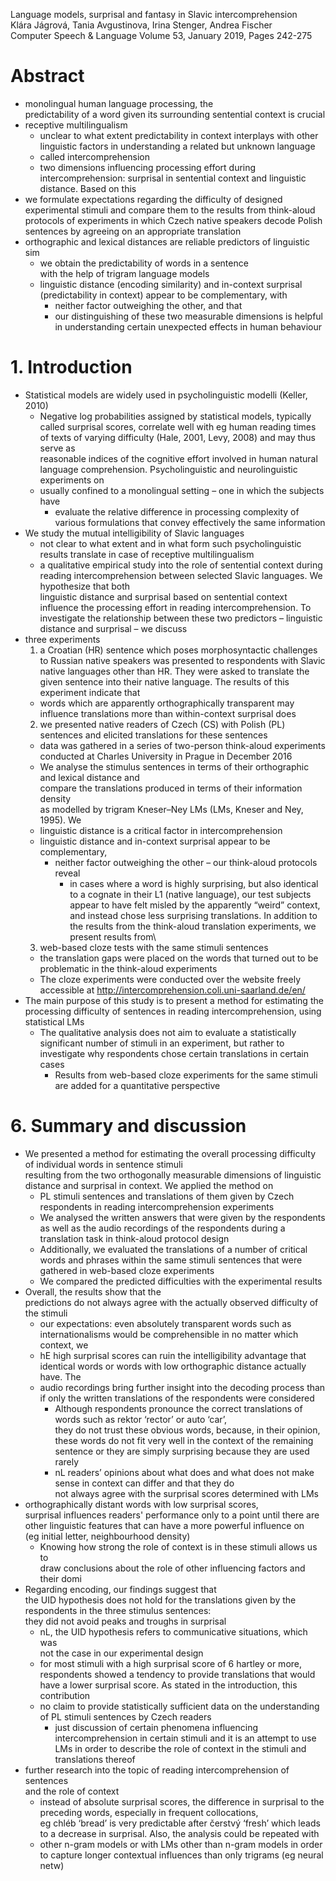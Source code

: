 Language models, surprisal and fantasy in Slavic intercomprehension\
Klára Jágrová, Tania Avgustinova, Irina Stenger, Andrea Fischer\
Computer Speech & Language Volume 53, January 2019, Pages 242-275

# Abstract

* monolingual human language processing, the\
  predictability of a word given its surrounding sentential context is crucial
* receptive multilingualism
  * unclear to what extent predictability in context interplays with other
    linguistic factors in understanding a related but unknown language
  * called intercomprehension
  * two dimensions influencing processing effort during intercomprehension:
    surprisal in sentential context and linguistic distance. Based on this
* we formulate expectations regarding the difficulty of designed experimental
  stimuli and
  compare them to the results from think-aloud protocols of experiments
  in which Czech native speakers decode Polish sentences
  by agreeing on an appropriate translation
* orthographic and lexical distances are reliable predictors of linguistic sim
  * we obtain the predictability of words in a sentence\
    with the help of trigram language models
  * linguistic distance (encoding similarity) and in-context surprisal
    (predictability in context) appear to be complementary, with
    * neither factor outweighing the other, and that
    * our distinguishing of these two measurable dimensions is helpful in
      understanding certain unexpected effects in human behaviour

# 1. Introduction

* Statistical models are widely used in psycholinguistic modelli (Keller, 2010)
  * Negative log probabilities assigned by statistical models, typically called
    surprisal scores, correlate well with eg human reading times of texts of
    varying difficulty (Hale, 2001, Levy, 2008) and may thus serve as\
    reasonable indices of the cognitive effort involved in human natural
    language comprehension. Psycholinguistic and neurolinguistic experiments on
  * usually confined to a monolingual setting – one in which the subjects have
    * evaluate the relative difference in processing complexity of various
      formulations that convey effectively the same information
* We study the mutual intelligibility of Slavic languages
  * not clear to what extent and in what form such psycholinguistic results
    translate in case of receptive multilingualism
  * a qualitative empirical study into the role of sentential context during
    reading intercomprehension between selected Slavic languages. We\
    hypothesize that both\
    linguistic distance and surprisal based on sentential context\
    influence the processing effort in reading intercomprehension. To
    investigate the relationship between these two predictors – linguistic
    distance and surprisal – we discuss
* three experiments
  1. a Croatian (HR) sentence which poses morphosyntactic challenges to Russian
     native speakers was presented to respondents with Slavic native languages
     other than HR. They were asked to translate the given sentence into their
     native language. The results of this experiment indicate that
    * words which are apparently orthographically transparent
      may influence translations more than within-context surprisal does
  2. we presented native readers of Czech (CS) with Polish (PL) sentences and
     elicited translations for these sentences
    * data was gathered in a series of two-person think-aloud experiments
      conducted at Charles University in Prague in December 2016
    * We analyse the stimulus sentences in terms of their orthographic and
      lexical distance and\
      compare the translations produced in terms of their information density\
      as modelled by trigram Kneser–Ney LMs (LMs, Kneser and Ney, 1995). We
    * linguistic distance is a critical factor in intercomprehension
    * linguistic distance and in-context surprisal appear to be complementary,
      * neither factor outweighing the other – our think-aloud protocols reveal
        * in cases where a word is highly surprising, but also identical to a
          cognate in their L1 (native language), our test subjects appear to
          have felt misled by the apparently “weird” context, and instead chose
          less surprising translations. In addition to the results from the
      think-aloud translation experiments, we present results from\
  3. web-based cloze tests with the same stimuli sentences 
    * the translation gaps were placed on the words that turned out to be
      problematic in the think-aloud experiments
    * The cloze experiments were conducted over the website freely accessible
      at http://intercomprehension.coli.uni-saarland.de/en/
* The main purpose of this study is to present a method for estimating the
  processing difficulty of sentences in reading intercomprehension, using
  statistical LMs
  * The qualitative analysis does not aim to evaluate a statistically
    significant number of stimuli in an experiment, but rather to\
    investigate why respondents chose certain translations in certain cases
    * Results from web-based cloze experiments for the same stimuli are added
      for a quantitative perspective

# 6. Summary and discussion

* We presented a method for estimating the overall processing difficulty of
  individual words in sentence stimuli\
  resulting from the two orthogonally measurable dimensions of linguistic
  distance and surprisal in context. We applied the method on
  * PL stimuli sentences and translations of them given by Czech respondents in
    reading intercomprehension experiments
  * We analysed the written answers that were given by the respondents as well
    as the audio recordings of the respondents during a translation task in
    think-aloud protocol design
  * Additionally, we evaluated the translations of a number of critical words
    and phrases within the same stimuli sentences that were gathered in
    web-based cloze experiments
  * We compared the predicted difficulties with the experimental results
* Overall, the results show that the\
  predictions do not always agree with the actually observed difficulty of the
  stimuli
  * our expectations: even absolutely transparent words such as
    internationalisms would be comprehensible in no matter which context, we
  * hE high surprisal scores can ruin the intelligibility advantage that
    identical words or words with low orthographic distance actually have. The
  * audio recordings bring further insight into the decoding process than
    if only the written translations of the respondents were considered
    * Although respondents pronounce the correct translations of words such as
      rektor ‘rector’ or auto ‘car’,\
      they do not trust these obvious words, because, in their opinion,\
      these words do not fit very well in the context of the remaining sentence
      or they are simply surprising because they are used rarely
    * nL readers’ opinions about what does and what does not make sense in
      context can differ and that they do\
      not always agree with the surprisal scores determined with LMs
* orthographically distant words with low surprisal scores,\
  surprisal influences readers' performance only to a point until there are
  other linguistic features that can have a more powerful influence on\
  (eg initial letter, neighbourhood density)
  * Knowing how strong the role of context is in these stimuli allows us to\
    draw conclusions about the role of other influencing factors and their domi
* Regarding encoding, our findings suggest that\
  the UID hypothesis does not hold for the translations
  given by the respondents in the three stimulus sentences:\
  they did not avoid peaks and troughs in surprisal
  * nL, the UID hypothesis refers to communicative situations, which was\
    not the case in our experimental design
  * for most stimuli with a high surprisal score of 6 hartley or more,
    respondents showed a tendency to provide translations that would have a
    lower surprisal score. As stated in the introduction, this contribution
  * no claim to provide statistically sufficient data on the understanding of
    PL stimuli sentences by Czech readers
    * just discussion of certain phenomena influencing intercomprehension in
      certain stimuli and it is an attempt to use LMs in order to describe the
      role of context in the stimuli and translations thereof
* further research into the topic of reading intercomprehension of sentences\
  and the role of context
  * instead of absolute surprisal scores, the difference in surprisal to the
    preceding words, especially in frequent collocations,\
    eg chléb ‘bread’ is very predictable after čerstvý ‘fresh’ which leads to a
    decrease in surprisal.  Also, the analysis could be repeated with
  * other n-gram models or with LMs other than n-gram models in order\
    to capture longer contextual influences than only trigrams (eg neural netw)
